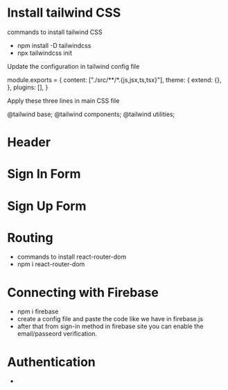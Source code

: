 # Install tailwind CSS 

commands to install tailwind CSS 

 - npm install -D tailwindcss
 - npx tailwindcss init


Update the configuration in tailwind config file 

module.exports = {
   content: ["./src/**/*.{js,jsx,ts,tsx}"],
  theme: {
    extend: {},
  },
  plugins: [],
}

Apply these three lines in main CSS file 

@tailwind base;
@tailwind components;
@tailwind utilities;

# Header
# Sign In Form 
# Sign Up Form

# Routing
  - commands to install react-router-dom 
  - npm i react-router-dom

# Connecting with Firebase 
  - npm i firebase
  - create a config file and paste the code like we have in firebase.js
  - after that from sign-in method in firebase site you can enable the email/passeord verification.

# Authentication 

  - 